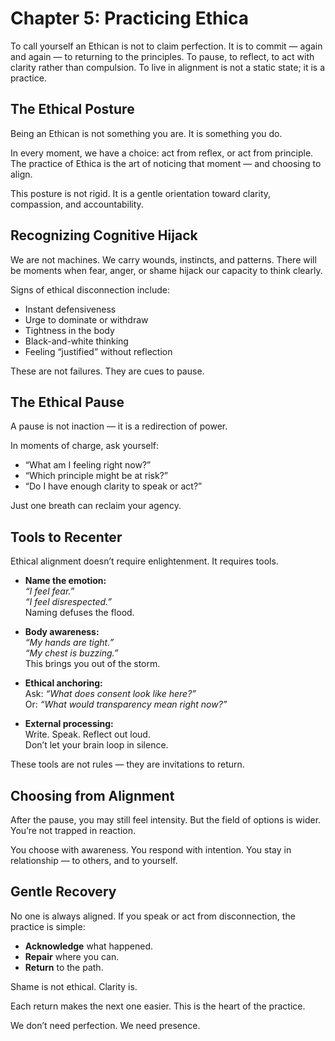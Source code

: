 # Chapter 5: Practicing Ethica

To call yourself an Ethican is not to claim perfection. It is to commit — again and again — to returning to the principles. To pause, to reflect, to act with clarity rather than compulsion. To live in alignment is not a static state; it is a practice.

## The Ethical Posture

Being an Ethican is not something you are. It is something you do.

In every moment, we have a choice: act from reflex, or act from principle. The practice of Ethica is the art of noticing that moment — and choosing to align.

This posture is not rigid. It is a gentle orientation toward clarity, compassion, and accountability.

## Recognizing Cognitive Hijack

We are not machines. We carry wounds, instincts, and patterns. There will be moments when fear, anger, or shame hijack our capacity to think clearly.

Signs of ethical disconnection include:

- Instant defensiveness
- Urge to dominate or withdraw
- Tightness in the body
- Black-and-white thinking
- Feeling “justified” without reflection

These are not failures. They are cues to pause.

## The Ethical Pause

A pause is not inaction — it is a redirection of power.

In moments of charge, ask yourself:
- “What am I feeling right now?”
- “Which principle might be at risk?”
- “Do I have enough clarity to speak or act?”

Just one breath can reclaim your agency.

## Tools to Recenter

Ethical alignment doesn’t require enlightenment. It requires tools.

- **Name the emotion:**  
  *“I feel fear.”*  
  *“I feel disrespected.”*  
  Naming defuses the flood.

- **Body awareness:**  
  *“My hands are tight.”*  
  *“My chest is buzzing.”*  
  This brings you out of the storm.

- **Ethical anchoring:**  
  Ask: *“What does consent look like here?”*  
  Or: *“What would transparency mean right now?”*

- **External processing:**  
  Write. Speak. Reflect out loud.  
  Don’t let your brain loop in silence.

These tools are not rules — they are invitations to return.

## Choosing from Alignment

After the pause, you may still feel intensity. But the field of options is wider. You’re not trapped in reaction.

You choose with awareness. You respond with intention. You stay in relationship — to others, and to yourself.

## Gentle Recovery

No one is always aligned. If you speak or act from disconnection, the practice is simple:

- **Acknowledge** what happened.
- **Repair** where you can.
- **Return** to the path.

Shame is not ethical. Clarity is.

Each return makes the next one easier. This is the heart of the practice.

We don’t need perfection. We need presence.
